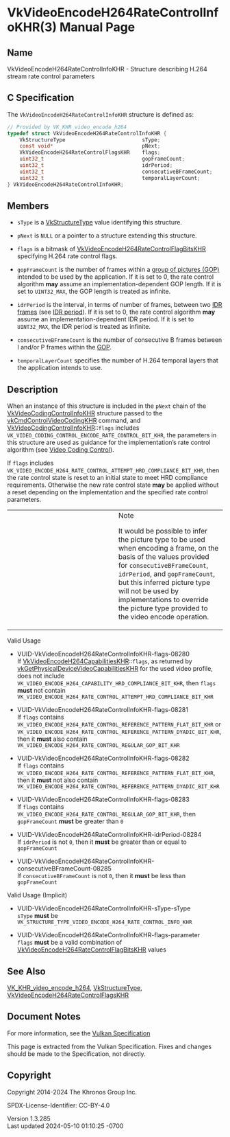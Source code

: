 # VkVideoEncodeH264RateControlInfoKHR(3) Manual Page

## Name

VkVideoEncodeH264RateControlInfoKHR - Structure describing H.264 stream
rate control parameters



## <a href="#_c_specification" class="anchor"></a>C Specification

The `VkVideoEncodeH264RateControlInfoKHR` structure is defined as:

``` c
// Provided by VK_KHR_video_encode_h264
typedef struct VkVideoEncodeH264RateControlInfoKHR {
    VkStructureType                         sType;
    const void*                             pNext;
    VkVideoEncodeH264RateControlFlagsKHR    flags;
    uint32_t                                gopFrameCount;
    uint32_t                                idrPeriod;
    uint32_t                                consecutiveBFrameCount;
    uint32_t                                temporalLayerCount;
} VkVideoEncodeH264RateControlInfoKHR;
```

## <a href="#_members" class="anchor"></a>Members

- `sType` is a [VkStructureType](https://registry.khronos.org/vulkan/specs/1.3-extensions/man/html/VkStructureType.html) value identifying
  this structure.

- `pNext` is `NULL` or a pointer to a structure extending this
  structure.

- `flags` is a bitmask of
  [VkVideoEncodeH264RateControlFlagBitsKHR](https://registry.khronos.org/vulkan/specs/1.3-extensions/man/html/VkVideoEncodeH264RateControlFlagBitsKHR.html)
  specifying H.264 rate control flags.

- `gopFrameCount` is the number of frames within a <a
  href="https://registry.khronos.org/vulkan/specs/1.3-extensions/html/vkspec.html#encode-h264-gop"
  target="_blank" rel="noopener">group of pictures (GOP)</a> intended to
  be used by the application. If it is set to 0, the rate control
  algorithm **may** assume an implementation-dependent GOP length. If it
  is set to `UINT32_MAX`, the GOP length is treated as infinite.

- `idrPeriod` is the interval, in terms of number of frames, between two
  <a
  href="https://registry.khronos.org/vulkan/specs/1.3-extensions/html/vkspec.html#encode-h264-idr-pic"
  target="_blank" rel="noopener">IDR frames</a> (see <a
  href="https://registry.khronos.org/vulkan/specs/1.3-extensions/html/vkspec.html#encode-h264-idr-period"
  target="_blank" rel="noopener">IDR period</a>). If it is set to 0, the
  rate control algorithm **may** assume an implementation-dependent IDR
  period. If it is set to `UINT32_MAX`, the IDR period is treated as
  infinite.

- `consecutiveBFrameCount` is the number of consecutive B frames between
  I and/or P frames within the <a
  href="https://registry.khronos.org/vulkan/specs/1.3-extensions/html/vkspec.html#encode-h264-gop"
  target="_blank" rel="noopener">GOP</a>.

- `temporalLayerCount` specifies the number of H.264 temporal layers
  that the application intends to use.

## <a href="#_description" class="anchor"></a>Description

When an instance of this structure is included in the `pNext` chain of
the [VkVideoCodingControlInfoKHR](https://registry.khronos.org/vulkan/specs/1.3-extensions/man/html/VkVideoCodingControlInfoKHR.html)
structure passed to the
[vkCmdControlVideoCodingKHR](https://registry.khronos.org/vulkan/specs/1.3-extensions/man/html/vkCmdControlVideoCodingKHR.html) command,
and
[VkVideoCodingControlInfoKHR](https://registry.khronos.org/vulkan/specs/1.3-extensions/man/html/VkVideoCodingControlInfoKHR.html)::`flags`
includes `VK_VIDEO_CODING_CONTROL_ENCODE_RATE_CONTROL_BIT_KHR`, the
parameters in this structure are used as guidance for the
implementation’s rate control algorithm (see <a
href="https://registry.khronos.org/vulkan/specs/1.3-extensions/html/vkspec.html#video-coding-control"
target="_blank" rel="noopener">Video Coding Control</a>).

If `flags` includes
`VK_VIDEO_ENCODE_H264_RATE_CONTROL_ATTEMPT_HRD_COMPLIANCE_BIT_KHR`, then
the rate control state is reset to an initial state to meet HRD
compliance requirements. Otherwise the new rate control state **may** be
applied without a reset depending on the implementation and the
specified rate control parameters.

<table>
<colgroup>
<col style="width: 50%" />
<col style="width: 50%" />
</colgroup>
<tbody>
<tr class="odd">
<td class="icon"><em></em></td>
<td class="content">Note
<p>It would be possible to infer the picture type to be used when
encoding a frame, on the basis of the values provided for
<code>consecutiveBFrameCount</code>, <code>idrPeriod</code>, and
<code>gopFrameCount</code>, but this inferred picture type will not be
used by implementations to override the picture type provided to the
video encode operation.</p></td>
</tr>
</tbody>
</table>

Valid Usage

- <a href="#VUID-VkVideoEncodeH264RateControlInfoKHR-flags-08280"
  id="VUID-VkVideoEncodeH264RateControlInfoKHR-flags-08280"></a>
  VUID-VkVideoEncodeH264RateControlInfoKHR-flags-08280  
  If
  [VkVideoEncodeH264CapabilitiesKHR](https://registry.khronos.org/vulkan/specs/1.3-extensions/man/html/VkVideoEncodeH264CapabilitiesKHR.html)::`flags`,
  as returned by
  [vkGetPhysicalDeviceVideoCapabilitiesKHR](https://registry.khronos.org/vulkan/specs/1.3-extensions/man/html/vkGetPhysicalDeviceVideoCapabilitiesKHR.html)
  for the used video profile, does not include
  `VK_VIDEO_ENCODE_H264_CAPABILITY_HRD_COMPLIANCE_BIT_KHR`, then `flags`
  **must** not contain
  `VK_VIDEO_ENCODE_H264_RATE_CONTROL_ATTEMPT_HRD_COMPLIANCE_BIT_KHR`

- <a href="#VUID-VkVideoEncodeH264RateControlInfoKHR-flags-08281"
  id="VUID-VkVideoEncodeH264RateControlInfoKHR-flags-08281"></a>
  VUID-VkVideoEncodeH264RateControlInfoKHR-flags-08281  
  If `flags` contains
  `VK_VIDEO_ENCODE_H264_RATE_CONTROL_REFERENCE_PATTERN_FLAT_BIT_KHR` or
  `VK_VIDEO_ENCODE_H264_RATE_CONTROL_REFERENCE_PATTERN_DYADIC_BIT_KHR`,
  then it **must** also contain
  `VK_VIDEO_ENCODE_H264_RATE_CONTROL_REGULAR_GOP_BIT_KHR`

- <a href="#VUID-VkVideoEncodeH264RateControlInfoKHR-flags-08282"
  id="VUID-VkVideoEncodeH264RateControlInfoKHR-flags-08282"></a>
  VUID-VkVideoEncodeH264RateControlInfoKHR-flags-08282  
  If `flags` contains
  `VK_VIDEO_ENCODE_H264_RATE_CONTROL_REFERENCE_PATTERN_FLAT_BIT_KHR`,
  then it **must** not also contain
  `VK_VIDEO_ENCODE_H264_RATE_CONTROL_REFERENCE_PATTERN_DYADIC_BIT_KHR`

- <a href="#VUID-VkVideoEncodeH264RateControlInfoKHR-flags-08283"
  id="VUID-VkVideoEncodeH264RateControlInfoKHR-flags-08283"></a>
  VUID-VkVideoEncodeH264RateControlInfoKHR-flags-08283  
  If `flags` contains
  `VK_VIDEO_ENCODE_H264_RATE_CONTROL_REGULAR_GOP_BIT_KHR`, then
  `gopFrameCount` **must** be greater than `0`

- <a href="#VUID-VkVideoEncodeH264RateControlInfoKHR-idrPeriod-08284"
  id="VUID-VkVideoEncodeH264RateControlInfoKHR-idrPeriod-08284"></a>
  VUID-VkVideoEncodeH264RateControlInfoKHR-idrPeriod-08284  
  If `idrPeriod` is not `0`, then it **must** be greater than or equal
  to `gopFrameCount`

- <a
  href="#VUID-VkVideoEncodeH264RateControlInfoKHR-consecutiveBFrameCount-08285"
  id="VUID-VkVideoEncodeH264RateControlInfoKHR-consecutiveBFrameCount-08285"></a>
  VUID-VkVideoEncodeH264RateControlInfoKHR-consecutiveBFrameCount-08285  
  If `consecutiveBFrameCount` is not `0`, then it **must** be less than
  `gopFrameCount`

Valid Usage (Implicit)

- <a href="#VUID-VkVideoEncodeH264RateControlInfoKHR-sType-sType"
  id="VUID-VkVideoEncodeH264RateControlInfoKHR-sType-sType"></a>
  VUID-VkVideoEncodeH264RateControlInfoKHR-sType-sType  
  `sType` **must** be
  `VK_STRUCTURE_TYPE_VIDEO_ENCODE_H264_RATE_CONTROL_INFO_KHR`

- <a href="#VUID-VkVideoEncodeH264RateControlInfoKHR-flags-parameter"
  id="VUID-VkVideoEncodeH264RateControlInfoKHR-flags-parameter"></a>
  VUID-VkVideoEncodeH264RateControlInfoKHR-flags-parameter  
  `flags` **must** be a valid combination of
  [VkVideoEncodeH264RateControlFlagBitsKHR](https://registry.khronos.org/vulkan/specs/1.3-extensions/man/html/VkVideoEncodeH264RateControlFlagBitsKHR.html)
  values

## <a href="#_see_also" class="anchor"></a>See Also

[VK_KHR_video_encode_h264](https://registry.khronos.org/vulkan/specs/1.3-extensions/man/html/VK_KHR_video_encode_h264.html),
[VkStructureType](https://registry.khronos.org/vulkan/specs/1.3-extensions/man/html/VkStructureType.html),
[VkVideoEncodeH264RateControlFlagsKHR](https://registry.khronos.org/vulkan/specs/1.3-extensions/man/html/VkVideoEncodeH264RateControlFlagsKHR.html)

## <a href="#_document_notes" class="anchor"></a>Document Notes

For more information, see the <a
href="https://registry.khronos.org/vulkan/specs/1.3-extensions/html/vkspec.html#VkVideoEncodeH264RateControlInfoKHR"
target="_blank" rel="noopener">Vulkan Specification</a>

This page is extracted from the Vulkan Specification. Fixes and changes
should be made to the Specification, not directly.

## <a href="#_copyright" class="anchor"></a>Copyright

Copyright 2014-2024 The Khronos Group Inc.

SPDX-License-Identifier: CC-BY-4.0

Version 1.3.285  
Last updated 2024-05-10 01:10:25 -0700
